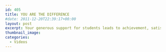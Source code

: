 ```yaml
---
id: 405
title: YOU ARE THE DIFFERENCE
#date: 2011-12-20T22:39:17+00:00
layout: post
excerpt: Your generous support for students leads to achievement, satisfaction, pride, and the knowledge that even a small amount can make a big difference.
thumbnail_image:
categories:
  - Videos
---
```

